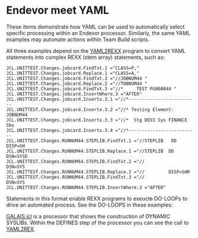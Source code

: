 # Endevor meet YAML #

These items demonstrate how YAML can be used to automatically select specific processing within an Endevor processor. Similarly, the same YAML examples may automate actions within Team Build scripts.

All three examples depend on the [YAML2REXX](https://github.com/BroadcomMFD/broadcom-product-scripts/blob/main/endevor/Field-Developed-Programs/Processor-Tools-and-Processor-Snippets/YAML2REX.rex) program to convert YAML statements into complex REXX (stem array) statements, such as:


    JCL.UNITTEST.Changes.jobcard.FindTxt.1 ="CLASS=P,"                      
    JCL.UNITTEST.Changes.jobcard.Replace.1 ="CLASS=A,"                      
    JCL.UNITTEST.Changes.jobcard.FindTxt.2 ="//JOBNUM44 "                   
    JCL.UNITTEST.Changes.jobcard.Replace.2 ="//TOBNUM44 "                   
    JCL.UNITTEST.Changes.jobcard.FindTxt.3 ="//*     TEST PG000044 "          
    JCL.UNITTEST.Changes.jobcard.InsertWhere.3 ="AFTER"                     
    JCL.UNITTEST.Changes.jobcard.Insertx.3.1 ="//*--------------------------
    JCL.UNITTEST.Changes.jobcard.Insertx.3.2 ="//* Testing Element: JOBNUM44
    JCL.UNITTEST.Changes.jobcard.Insertx.3.3 ="//*  Stg DEV2 Sys FINANCE Sbs
    JCL.UNITTEST.Changes.jobcard.Insertx.3.4 ="//*--------------------------
    JCL.UNITTEST.Changes.RUNNUM44.STEPLIB.FindTxt.1 ="//STEPLIB   DD DISP=SH
    JCL.UNITTEST.Changes.RUNNUM44.STEPLIB.Replace.1 ="//STEPLIB  DD DSN=SYSD
    JCL.UNITTEST.Changes.RUNNUM44.STEPLIB.FindTxt.2 ="//             DSN=SYS
    JCL.UNITTEST.Changes.RUNNUM44.STEPLIB.Replace.2 ="//         DISP=SHR   
    JCL.UNITTEST.Changes.RUNNUM44.STEPLIB.FindTxt.3 ="//             DSN=SYS
    JCL.UNITTEST.Changes.RUNNUM44.STEPLIB.InsertWhere.3 ="AFTER"            

Statements in this format enable REXX programs to exeucte DO-LOOPs to drive an automated process. See the DO-LOOPS in these examples:


[GALAIS.jcl](https://github.com/BroadcomMFD/broadcom-product-scripts/blob/main/endevor/Field-Developed-Programs/Processor-Tools-and-Processor-Snippets/Dynamic-Syslib/GALIAS.jcl)  is a processor that shows the construction of DYNAMIC SYSLIBs. Within the DEFINES step of the processor you can see the call to [YAML2REX](https://github.com/BroadcomMFD/broadcom-product-scripts/blob/main/endevor/Field-Developed-Programs/Processor-Tools-and-Processor-Snippets/YAML2REX.rex). 


